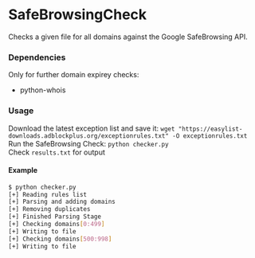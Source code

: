 # SafeBrowsingCheck
Checks a given file for all domains against the Google SafeBrowsing API. 
### Dependencies
Only for further domain expirey checks:
- python-whois 
### Usage
Download the latest exception list and save it: `wget "https://easylist-downloads.adblockplus.org/exceptionrules.txt" -O exceptionrules.txt`   
Run the SafeBrowsing Check: `python checker.py`   
Check `results.txt` for output

#### Example

```sh 
$ python checker.py 
[+] Reading rules list
[+] Parsing and adding domains
[+] Removing duplicates
[+] Finished Parsing Stage
[+] Checking domains[0:499]
[+] Writing to file
[+] Checking domains[500:998]
[+] Writing to file
```
